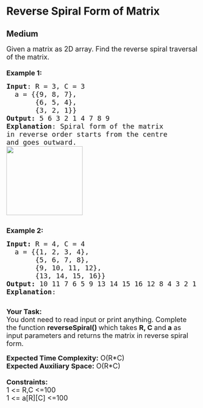 # Reverse Spiral Form of Matrix
## Medium
<div class="problems_problem_content__Xm_eO" style="user-select: auto;"><p style="user-select: auto;"><span style="font-size: 18px; user-select: auto;">Given a matrix as 2D array. Find the reverse&nbsp;spiral traversal of the matrix.&nbsp;<br style="user-select: auto;">
<br style="user-select: auto;">
<strong style="user-select: auto;">Example 1:</strong></span></p>

<pre style="user-select: auto;"><span style="font-size: 18px; user-select: auto;"><strong style="user-select: auto;">Input</strong>: R = 3, C = 3
  a = {{9, 8, 7},
       {6, 5, 4},
&nbsp;      {3, 2, 1}}
<strong style="user-select: auto;">Output: </strong>5 6 3 2 1 4 7 8 9
<strong style="user-select: auto;">Explanation</strong>: Spiral form of the matrix
in reverse order starts from the centre 
and goes outward.
<img alt="" src="https://media.geeksforgeeks.org/img-practice/ScreenShot2022-10-17at10-1665981362.png" style="height: 181px; width: 200px; user-select: auto;"></span>

</pre>

<p style="user-select: auto;"><span style="font-size: 18px; user-select: auto;"><strong style="user-select: auto;">Example 2:</strong></span></p>

<pre style="user-select: auto;"><span style="font-size: 18px; user-select: auto;"><strong style="user-select: auto;">Input: </strong>R = 4, C = 4<strong style="user-select: auto;"> 
</strong>  a = {{1, 2, 3, 4},
       {5, 6, 7, 8},
&nbsp;      {9, 10, 11, 12}, 
&nbsp;      {13, 14, 15, 16}}
<strong style="user-select: auto;">Output: </strong>10 11 7 6 5 9 13 14 15 16 12 8 4 3 2 1
<strong style="user-select: auto;">Explanation</strong>: 
<img alt="" src="https://media.geeksforgeeks.org/img-practice/ScreenShot2022-10-17at10-1665981582.png" style="user-select: auto;">
</span></pre>

<p style="user-select: auto;"><br style="user-select: auto;">
<span style="font-size: 18px; user-select: auto;"><strong style="user-select: auto;">Your Task:&nbsp;&nbsp;</strong><br style="user-select: auto;">
You dont need to read input or print anything. Complete the function <strong style="user-select: auto;">reverseSpiral()&nbsp;</strong>which takes <strong style="user-select: auto;">R, C </strong>and<strong style="user-select: auto;"> a</strong>&nbsp;as input parameters and returns the matrix in reverse spiral form.</span><br style="user-select: auto;">
<br style="user-select: auto;">
<span style="font-size: 18px; user-select: auto;"><strong style="user-select: auto;">Expected Time Complexity:</strong> O(R*C)<br style="user-select: auto;">
<strong style="user-select: auto;">Expected Auxiliary Space:</strong> O(R*C)<br style="user-select: auto;">
<br style="user-select: auto;">
<strong style="user-select: auto;">Constraints:</strong><br style="user-select: auto;">
1&nbsp;&lt;= R,C&nbsp;&lt;=100<br style="user-select: auto;">
1&nbsp;&lt;= a[R][C] &lt;=100</span></p>
</div>